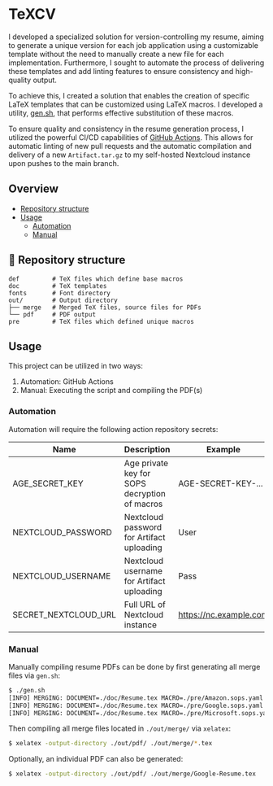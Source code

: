# TeXCV

I developed a specialized solution for version-controlling my resume, aiming to generate a unique version for each job application using a customizable template without the need to manually create a new file for each implementation. Furthermore, I sought to automate the process of delivering these templates and add linting features to ensure consistency and high-quality output.

To achieve this, I created a solution that enables the creation of specific LaTeX templates that can be customized using LaTeX macros. I developed a utility, [gen.sh](https://github.com/Euvaz/TeXCV/blob/main/gen.sh), that performs effective substitution of these macros.

To ensure quality and consistency in the resume generation process, I utilized the powerful CI/CD capabilities of [GitHub Actions](https://github.com/features/actions). This allows for automatic linting of new pull requests and the automatic compilation and delivery of a new `Artifact.tar.gz` to my self-hosted Nextcloud instance upon pushes to the main branch.

## Overview

- [Repository structure](https://github.com/euvaz/texcv#-repository-structure)
- [Usage](https://github.com/euvaz/texcv#usage)
    - [Automation](https://github.com/euvaz/texcv#automation)
    - [Manual](https://github.com/euvaz/texcv#manual)

## 📂 Repository structure

```
def         # TeX files which define base macros
doc         # TeX templates
fonts       # Font directory
out/        # Output directory
├── merge   # Merged TeX files, source files for PDFs
└── pdf     # PDF output
pre         # TeX files which defined unique macros
```

## Usage

This project can be utilized in two ways:

1. Automation: GitHub Actions
2. Manual: Executing the script and compiling the PDF(s)

### Automation

Automation will require the following action repository secrets:

| Name | Description | Example |
| ---- | ----------- | ------- |
| AGE_SECRET_KEY | Age private key for SOPS decryption of macros | AGE-SECRET-KEY-... |
| NEXTCLOUD_PASSWORD | Nextcloud password for Artifact uploading | User |
| NEXTCLOUD_USERNAME | Nextcloud username for Artifact uploading | Pass |
| SECRET_NEXTCLOUD_URL | Full URL of Nextcloud instance | https://nc.example.com |

### Manual

Manually compiling resume PDFs can be done by first generating all merge files via `gen.sh`:

```bash
$ ./gen.sh
[INFO] MERGING: DOCUMENT=./doc/Resume.tex MACRO=./pre/Amazon.sops.yaml MERGE=./out/merge/Amazon-Resume.tex
[INFO] MERGING: DOCUMENT=./doc/Resume.tex MACRO=./pre/Google.sops.yaml MERGE=./out/merge/Google-Resume.tex
[INFO] MERGING: DOCUMENT=./doc/Resume.tex MACRO=./pre/Microsoft.sops.yaml MERGE=./out/merge/Microsoft-Resume.tex
```

Then compiling all merge files located in `./out/merge/` via `xelatex`:

```bash
$ xelatex -output-directory ./out/pdf/ ./out/merge/*.tex
```

Optionally, an individual PDF can also be generated:

```bash
$ xelatex -output-directory ./out/pdf/ ./out/merge/Google-Resume.tex
```

